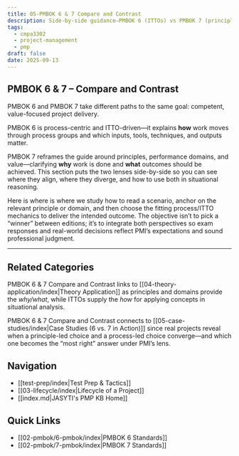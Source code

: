 ```yaml
---
title: 05-PMBOK 6 & 7 Compare and Contrast
description: Side-by-side guidance—PMBOK 6 (ITTOs) vs PMBOK 7 (principles/value)—to clarify what PMI expects and how to apply it.
tags:
  - cmpa3302
  - project-management
  - pmp
draft: false
date: 2025-09-13
---
```


## PMBOK 6 & 7 – Compare and Contrast

PMBOK 6 and PMBOK 7 take different paths to the same goal: competent, value-focused project delivery. 

PMBOK 6 is process-centric and ITTO-driven—it explains **how** work moves through process groups and which inputs, tools, techniques, and outputs matter. 

PMBOK 7 reframes the guide around principles, performance domains, and value—clarifying **why** work is done and **what** outcomes should be achieved. This section puts the two lenses side-by-side so you can see where they align, where they diverge, and how to use both in situational reasoning. 

Here is where is where we study how to read a scenario, anchor on the relevant principle or domain, and then choose the fitting process/ITTO mechanics to deliver the intended outcome. The objective isn’t to pick a “winner” between editions; it’s to integrate both perspectives so exam responses and real-world decisions reflect PMI’s expectations and sound professional judgment.

---

## Related Categories
PMBOK 6 & 7 Compare and Contrast links to [[04-theory-application/index|Theory Application]] as principles and domains provide the *why/what*, while ITTOs supply the *how* for applying concepts in situational analysis.

PMBOK 6 & 7 Compare and Contrast connects to [[05-case-studies/index|Case Studies (6 vs. 7 in Action)]] since real projects reveal when a principle-led choice and a process-led choice converge—and which one becomes the “most right” answer under PMI’s lens.

## Navigation
- [[test-prep/index|Test Prep & Tactics]]
- [[03-lifecycle/index|Lifecycle of a Project]]
- [[index.md|JASYTI's PMP KB Home]]

## Quick Links
- [[02-pmbok/6-pmbok/index|PMBOK 6 Standards]]
- [[02-pmbok/7-pmbok/index|PMBOK 7 Standards]]

